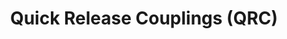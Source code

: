---
title: "Quick Release Couplings (QRC)"
description: "Durable and reliable Quick Release Couplings (QRC) for fast, easy, and secure connections in hydraulic and pneumatic lines."
layout: ../../../layouts/MainLayout.astro

main:
  id: 4
  content: "KapsTec's Quick Release Couplings (QRC) are designed for efficiency and safety, allowing for swift connection and disconnection of fluid or air lines without the need for tools. These couplings provide a secure, leak-proof seal, which is critical in high-pressure hydraulic and pneumatic systems. Their robust construction ensures reliable performance in demanding industrial environments, reducing downtime during equipment changeovers or maintenance."
  imgCard: "@images/qrc.jpg"
  imgMain: "@images/qrc.jpg"
  imgAlt: "A set of brass and steel quick release couplings."

tabs:
  - id: "tabs-with-card-item-1"
    dataTab: "#tabs-with-card-1"
    title: "Description"
  - id: "tabs-with-card-item-2"
    dataTab: "#tabs-with-card-2"
    title: "Specifications"
  - id: "tabs-with-card-item-3"
    dataTab: "#tabs-with-card-3"
    title: "Blueprints"

longDescription:
  title: "Connect and Disconnect with Confidence"
  subTitle: "Our QRCs feature a positive locking mechanism that prevents accidental disconnection. Available in a variety of materials and designs, including poppet and flat-face styles, they are suitable for a wide range of applications, from industrial machinery to mobile equipment."
  btnTitle: "View Catalog"
  btnURL: "/contact"
  descriptionList:
    - title: "Rapid Operation"
      subTitle: "Allows for quick changes of tools and hoses, significantly improving operational efficiency."
    - title: "Leak-Proof Design"
      subTitle: "Precision valves and seals ensure a tight connection, preventing fluid loss and system contamination."
    - title: "High Durability"
      subTitle: "Constructed from high-grade materials like carbon steel, stainless steel, and brass for long service life."

specificationsLeft:
  - title: "Type"
    subTitle: "ISO 7241-A, ISO 7241-B, Flat-Face ISO 16028"
  - title: "Material"
    subTitle: "Carbon Steel, Stainless Steel (304/316), Brass"
  - title: "Pressure Range"
    subTitle: "Up to 700 bar (10,000 PSI)"

specificationsRight:
  - title: "Seals"
    subTitle: "Nitrile (NBR), Viton (FKM), EPDM"
  - title: "Locking Mechanism"
    subTitle: "Ball-Lock, Sleeve-Lock"
  - title: "End Connections"
    subTitle: "BSPP, NPT, SAE Threads"

blueprints:
  first: "@images/blueprint-1.avif"
  second: "@images/blueprint-2.avif"
---